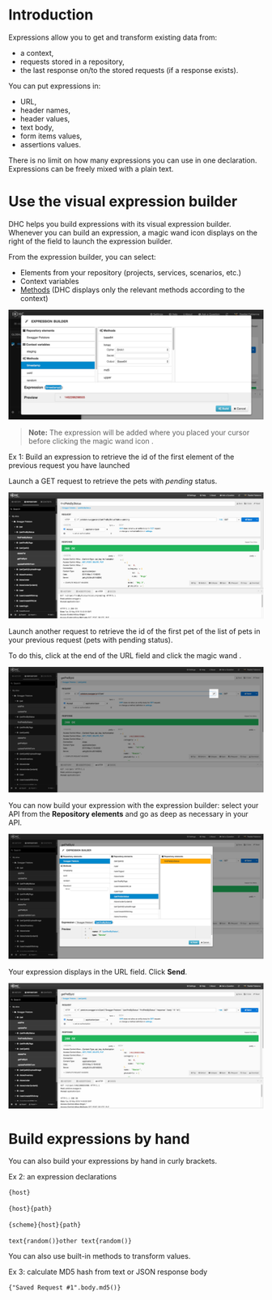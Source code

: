 # Introduction

Expressions allow you to get and transform existing data from:  
- a context,  
- requests stored in a repository,  
- the last response on/to the stored requests (if a response exists).

You can put expressions in:  
- URL,  
- header names,  
- header values,  
- text body,  
- form items values,  
- assertions values.

There is no limit on how many expressions you can use in one declaration.  
Expressions can be freely mixed with a plain text.

# Use the visual expression builder

DHC helps you build expressions with its visual expression builder. Whenever you can build an expression, a magic wand icon <i class="fa fa-magic"></i> displays on the right of the field to launch the expression builder.

From the expression builder, you can select:
- Elements from your repository (projects, services, scenarios, etc.)
- Context variables
- [Methods](./build-in-methods "Methods") (DHC displays only the relevant methods according to the context)

![expression builder](images/expression-builder-methods.jpg "expression builder")

>**Note:** The expression will be added where you placed your cursor before clicking the magic wand icon <i class="fa fa-magic"></i>.

Ex 1: Build an expression to retrieve the id of the first element of the previous request you have launched

Launch a GET request to retrieve the pets with *pending* status.

![expression builder](images/expression-builder1.jpg "expression builder")

Launch another request to retrieve the id of the first pet of the list of pets in your previous request (pets with pending status).

To do this, click at the end of the URL field and click the magic wand <i class="fa fa-magic"></i>.

![expression builder](images/expression-builder3.jpg "expression builder")

You can now build your expression with the expression builder: select your API from the **Repository elements** and go as deep as necessary in your API.

![expression builder](images/expression-builder4.jpg "expression builder")

Your expression displays in the URL field. Click **Send**.

![expression builder](images/expression-builder2.jpg "expression builder")


# Build expressions by hand

You can also build your expressions by hand in curly brackets.

Ex 2: an expression declarations

<pre class="language-bash"><code class="language-bash">{host}

{host}{path}

{scheme}{host}{path}

text{random()}other text{random()}
</code></pre>

You can also use built-in methods to transform values.

Ex 3: calculate MD5 hash from text or JSON response body

<pre class="language-bash"><code class="language-bash">{"Saved Request #1".body.md5()}
</code></pre>
